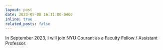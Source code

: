 ```yaml
---
layout: post
date: 2023-05-08 16:11:00-0400
inline: true
related_posts: false
---
```


In September 2023, I will join NYU Courant as a Faculty Fellow / Assistant Professor.
